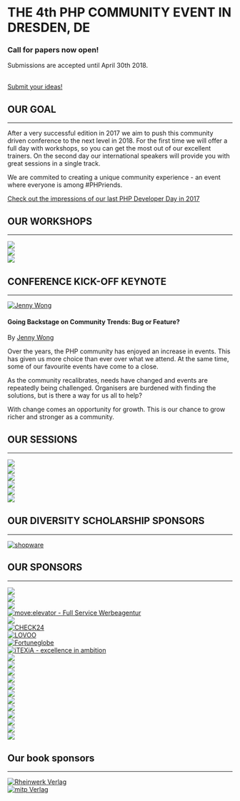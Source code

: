 # THE 4th PHP COMMUNITY EVENT IN DRESDEN, DE

<div id="venue-cover">
    <div class="teaser">
        <div class="row">
            <div class="col-xs-12 col-sm-12 col-md-7 col-lg-8">
                <h3>Call for papers now open!</h3>
                <p>
                    Submissions are accepted until April 30th 2018.
                </p>
            </div>
            <div class="col-xs-12 col-sm-12 col-md-5 col-lg-4">
                <br>
                <a href="@cfp_url@" target="_blank" title="Submit your ideas!" class="btn btn-block btn-lg btn-danger text-uppercase pull-right">
                    Submit your ideas!
                </a>
            </div>
        </div>
    </div>
</div>

## OUR GOAL

---

After a very successful edition in 2017 we aim to push this community driven conference to the next level in 2018.
For the first time we will offer a full day with workshops, so you can get the most out of our excellent trainers.
On the second day our international speakers will provide you with great sessions in a single track.

We are commited to creating a unique community experience - an event where everyone is among #<span class="text-danger">PHP</span>riends.

[<i class="fa fa-clock-o"></i> Check out the impressions of our last PHP Developer Day in 2017](https://2017.phpdd.org/en/)

## OUR WORKSHOPS

---

<div class="row">
    <div class="col-xs-12 col-sm-12 col-md-6 col-lg-6">
        <a href="@cfp_url@" target="_blank" title="Submit your workshop">
            <img src="https://placehold.it/439x582/f3f3f3/000000/?text=%20%20FULL-DAY%0D%0AWORKSHOP" class="img-responsive img-tutorial">
        </a>
    </div>
    <div class="col-xs-12 col-sm-12 col-md-6 col-lg-6">
        <a href="@cfp_url@" target="_blank" title="Submit your workshop">
            <img src="https://placehold.it/439x280/f3f3f3/000000/?text=%20%20HALF-DAY%0D%0AWORKSHOP" class="img-responsive img-tutorial">
        </a>
        <br>
        <a href="@cfp_url@" target="_blank" title="Submit your workshop">
            <img src="https://placehold.it/439x280/f3f3f3/000000/?text=%20%20HALF-DAY%0D%0AWORKSHOP" class="img-responsive img-tutorial">
        </a>
    </div>
</div>


## CONFERENCE KICK-OFF KEYNOTE

---

<div class="row">
    <div class="col-xs-12 col-sm-12 col-md-3 col-md-4">
        <a href="https://twitter.com/miss_jwo" target="_blank" title="Jenny Wong on Twitter">
            <img src="@baseUrl@/assets/images/speakers/jenny-wong_400x400.jpg" alt="Jenny Wong" class="img-responsive img-circle blockspace">
        </a>
    </div>
    <div class="col-xs-12 col-sm-12 col-md-9 col-md-8">
        <h4>Going Backstage on Community Trends: Bug or Feature?</h4>
        <p>
            By <a href="@baseUrl@/speakers.html#jenny-wong" title="Profile of Jenny Wong">Jenny Wong</a>
        </p>
        <p>
            Over the years, the PHP community has enjoyed an increase in events. This has given us more choice than ever over what we attend. At the same time, some of our favourite events have come to a close. 
        </p><p>    
            As the community recalibrates, needs have changed and events are repeatedly being challenged. Organisers are burdened with finding the solutions, but is there a way for us all to help? 
        </p><p>    
            With change comes an opportunity for growth. This is our chance to grow richer and stronger as a community.
        </p>
    </div>
</div>

## OUR SESSIONS

---


<div class="row">
    <div class="col-xs-12 col-sm-6 col-md-4 col-lg-4">
        <a href="@cfp_url@" target="_blank" title="Submit your talk">
            <img src="https://placehold.it/292x265/f3f3f3/000000/?text=YOU%3F&" class="img-responsive img-speaker">
        </a>
    </div>
    <div class="col-xs-12 col-sm-6 col-md-4 col-lg-4">
        <a href="@cfp_url@" target="_blank" title="Submit your talk">
            <img src="https://placehold.it/292x265/f3f3f3/000000/?text=YOU%3F&" class="img-responsive img-speaker">
        </a>
    </div>
    <div class="col-xs-12 col-sm-6 col-md-4 col-lg-4">
        <a href="@cfp_url@" target="_blank" title="Submit your talk">
            <img src="https://placehold.it/292x265/f3f3f3/000000/?text=YOU%3F&" class="img-responsive img-speaker">
        </a>
    </div>
    <div class="col-xs-12 col-sm-6 col-md-4 col-lg-4">
        <a href="@cfp_url@" target="_blank" title="Submit your talk">
            <img src="https://placehold.it/292x265/f3f3f3/000000/?text=YOU%3F&" class="img-responsive img-speaker">
        </a>
    </div>
    <div class="col-xs-12 col-sm-6 col-md-4 col-lg-4">
        <a href="@cfp_url@" target="_blank" title="Submit your talk">
            <img src="https://placehold.it/292x265/f3f3f3/000000/?text=YOU%3F&" class="img-responsive img-speaker">
        </a>
    </div>
    <div class="col-xs-12 col-sm-6 col-md-4 col-lg-4">
        <a href="@cfp_url@" target="_blank" title="Submit your talk">
            <img src="https://placehold.it/292x265/f3f3f3/000000/?text=YOU%3F&" class="img-responsive img-speaker">
        </a>
    </div>
</div>

## OUR DIVERSITY SCHOLARSHIP SPONSORS

---

<div class="row">
    <div class="col-xs-12 col-sm-6 col-md-3 col-lg-3">
        <a href="https://en.shopware.com" target="_blank" title="shopware - The trendsetting eCommerce platform to power your online business">
            <img src="@baseUrl@/assets/images/sponsors/shopware.png" alt="shopware" class="img-responsive img-sponsor">
        </a>
    </div>
    <div class="col-xs-12 col-sm-6 col-md-3 col-lg-3"></div>
    <div class="col-xs-12 col-sm-6 col-md-3 col-lg-3"></div>
    <div class="col-xs-12 col-sm-6 col-md-3 col-lg-3"></div>
</div>


## OUR SPONSORS

---

<div class="row">
    <div class="col-xs-12 col-sm-12 col-md-6 col-lg-6">
        <a href="@baseUrl@/become-sponsor.html#platin" title="Become a PLATIN sponsor">
            <img src="https://placehold.it/439x270/f3f3f3/000000/?text=PLATIN" class="img-responsive img-sponsor">
        </a>
    </div>
    <div class="col-xs-12 col-sm-12 col-md-6 col-lg-6">
        <a href="@baseUrl@/become-sponsor.html#platin" title="Become a PLATIN sponsor">
            <img src="https://placehold.it/439x270/f3f3f3/000000/?text=PLATIN" class="img-responsive img-sponsor">
        </a>
    </div>
</div>
<div class="row">
    <div class="col-xs-12 col-sm-12 col-md-4 col-lg-4">
        <a href="@baseUrl@/become-sponsor.html#gold" title="Become a GOLD sponsor">
            <img src="https://placehold.it/292x265/f3f3f3/000000/?text=GOLD" class="img-responsive img-sponsor">
        </a>
    </div>
    <div class="col-xs-12 col-sm-12 col-md-4 col-lg-4">
        <a href="https://www.move-elevator.de" target="_blank" title="move:elevator - Full Service Werbeagentur">
            <img src="@baseUrl@/assets/images/sponsors/move_elevator_263x244.png" class="img-responsive img-sponsor" alt="move:elevator - Full Service Werbeagentur">
        </a>
    </div>
    <div class="col-xs-12 col-sm-12 col-md-4 col-lg-4">
        <a href="@baseUrl@/become-sponsor.html#gold" title="Become a GOLD sponsor">
            <img src="https://placehold.it/292x265/f3f3f3/000000/?text=GOLD" class="img-responsive img-sponsor">
        </a>
    </div>
</div>
<div class="row">
    <div class="col-xs-12 col-sm-6 col-md-3 col-lg-3">
        <a href="https://www.check24.de" target="_blank" title="CHECK24 - Versicherungen, Kredit, Strom, DSL & Reisen im Vergleich">
            <img src="@baseUrl@/assets/images/sponsors/check24_220x192.png" alt="CHECK24" class="img-responsive img-sponsor">
        </a>
    </div>
    <div class="col-xs-12 col-sm-6 col-md-3 col-lg-3">
        <a href="https://en.lovoo.com" target="_blank" title="LOVOO - Online dating app for flirting, chatting and getting to know new people">
            <img src="@baseUrl@/assets/images/sponsors/lovoo_220x192.png" alt="LOVOO" class="img-responsive img-sponsor">
        </a>
    </div>
    <div class="col-xs-12 col-sm-6 col-md-3 col-lg-3">
        <a href="https://www.fortuneglobe.com" target="_blank" title="Fortuneglobe | Full Service Agentur für Online Shops">
            <img src="@baseUrl@/assets/images/sponsors/fortuneglobe_220x192.png" alt="Fortuneglobe" class="img-responsive img-sponsor">
        </a>
    </div>
    <div class="col-xs-12 col-sm-6 col-md-3 col-lg-3">
        <a href="https://itexia.com" target="_blank" title="iTEXiA - excellence in ambition">
            <img src="@baseUrl@/assets/images/sponsors/itexia_220x192.png" alt="iTEXiA - excellence in ambition" class="img-responsive img-sponsor">
        </a>
    </div>
</div>
<div class="row">
    <div class="col-xs-6 col-sm-4 col-md-2 col-lg-2">
        <a href="@baseUrl@/become-sponsor.html#bronze" title="Become a BRONZE sponsor">
            <img src="https://placehold.it/220x192/f3f3f3/000000/?text=BRONZE" class="img-responsive img-sponsor">
        </a>
    </div>
    <div class="col-xs-6 col-sm-4 col-md-2 col-lg-2">
        <a href="@baseUrl@/become-sponsor.html#bronze" title="Become a BRONZE sponsor">
            <img src="https://placehold.it/220x192/f3f3f3/000000/?text=BRONZE" class="img-responsive img-sponsor">
        </a>
    </div>
    <div class="col-xs-6 col-sm-4 col-md-2 col-lg-2">
        <a href="@baseUrl@/become-sponsor.html#bronze" title="Become a BRONZE sponsor">
            <img src="https://placehold.it/220x192/f3f3f3/000000/?text=BRONZE" class="img-responsive img-sponsor">
        </a>
    </div>
    <div class="col-xs-6 col-sm-4 col-md-2 col-lg-2">
        <a href="@baseUrl@/become-sponsor.html#bronze" title="Become a BRONZE sponsor">
            <img src="https://placehold.it/220x192/f3f3f3/000000/?text=BRONZE" class="img-responsive img-sponsor">
        </a>
    </div>
    <div class="col-xs-6 col-sm-4 col-md-2 col-lg-2">
        <a href="@baseUrl@/become-sponsor.html#bronze" title="Become a BRONZE sponsor">
            <img src="https://placehold.it/220x192/f3f3f3/000000/?text=BRONZE" class="img-responsive img-sponsor">
        </a>
    </div>
    <div class="col-xs-6 col-sm-4 col-md-2 col-lg-2">
        <a href="@baseUrl@/become-sponsor.html#bronze" title="Become a BRONZE sponsor">
            <img src="https://placehold.it/220x192/f3f3f3/000000/?text=BRONZE" class="img-responsive img-sponsor">
        </a>
    </div>
    <div class="col-xs-6 col-sm-4 col-md-2 col-lg-2">
        <a href="@baseUrl@/become-sponsor.html#bronze" title="Become a BRONZE sponsor">
            <img src="https://placehold.it/220x192/f3f3f3/000000/?text=BRONZE" class="img-responsive img-sponsor">
        </a>
    </div>
    <div class="col-xs-6 col-sm-4 col-md-2 col-lg-2">
        <a href="@baseUrl@/become-sponsor.html#bronze" title="Become a BRONZE sponsor">
            <img src="https://placehold.it/220x192/f3f3f3/000000/?text=BRONZE" class="img-responsive img-sponsor">
        </a>
    </div>
    <div class="col-xs-6 col-sm-4 col-md-2 col-lg-2">
        <a href="@baseUrl@/become-sponsor.html#bronze" title="Become a BRONZE sponsor">
            <img src="https://placehold.it/220x192/f3f3f3/000000/?text=BRONZE" class="img-responsive img-sponsor">
        </a>
    </div>
    <div class="col-xs-6 col-sm-4 col-md-2 col-lg-2">
        <a href="@baseUrl@/become-sponsor.html#bronze" title="Become a BRONZE sponsor">
            <img src="https://placehold.it/220x192/f3f3f3/000000/?text=BRONZE" class="img-responsive img-sponsor">
        </a>
    </div>
    <div class="col-xs-6 col-sm-4 col-md-2 col-lg-2">
        <a href="@baseUrl@/become-sponsor.html#bronze" title="Become a BRONZE sponsor">
            <img src="https://placehold.it/220x192/f3f3f3/000000/?text=BRONZE" class="img-responsive img-sponsor">
        </a>
    </div>
    <div class="col-xs-6 col-sm-4 col-md-2 col-lg-2">
        <a href="@baseUrl@/become-sponsor.html#bronze" title="Become a BRONZE sponsor">
            <img src="https://placehold.it/220x192/f3f3f3/000000/?text=BRONZE" class="img-responsive img-sponsor">
        </a>
    </div>
</div>

## Our book sponsors

---

<div class="row">
    <div class="col-xs-3 col-sm-3 col-md-3 col-lg-3"></div>
    <div class="col-xs-3 col-sm-3 col-md-3 col-lg-3">
        <a href="https://www.rheinwerk-verlag.de" target="_blank" title="Rheinwerk Verlag">
            <img src="@baseUrl@/assets/images/sponsors/rheinwerk-verlag.png" alt="Rheinwerk Verlag" class="img-responsive img-sponsor">
        </a>
    </div>
    <div class="col-xs-3 col-sm-3 col-md-3 col-lg-3">
        <a href="https://mitp.de" target="_blank" title="mitp Verlag">
            <img src="@baseUrl@/assets/images/sponsors/mitp-verlag.png" alt="mitp Verlag" class="img-responsive img-sponsor">
        </a>
    </div>
    <div class="col-xs-3 col-sm-3 col-md-3 col-lg-3"></div>
</div>
